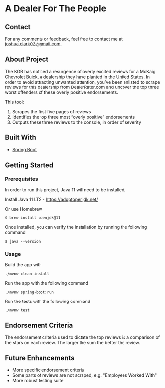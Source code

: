 # A Dealer For The People

## Contact
For any comments or feedback, feel free to contact me at joshua.clark02@gmail.com.

## About Project
The KGB has noticed a resurgence of overly excited reviews for a McKaig Chevrolet Buick, a dealership they have planted 
in the United States. In order to avoid attracting unwanted attention, you’ve been enlisted to scrape reviews for this 
dealership from DealerRater.com and uncover the top three worst offenders of these overly positive endorsements.

This tool:
1. Scrapes the first five pages of reviews 
2. Identifies the top three most “overly positive” endorsements 
3. Outputs these three reviews to the console, in order of severity

## Built With
* [Spring Boot](https://spring.io/projects/spring-boot)

## Getting Started

### Prerequisites

In order to run this project, Java 11 will need to be installed.

Install Java 11 LTS - https://adoptopenjdk.net/

Or use Homebrew

```shell
$ brew install openjdk@11
```

Once installed, you can verify the installation by running the following command

```shell
$ java --version
```

### Usage

Build the app with
```shell
./mvnw clean install
```

Run the app with the following command
```shell
./mvnw spring-boot:run
```

Run the tests with the following command
```shell
./mvnw test
```

## Endorsement Criteria

The endorsement criteria used to dictate the top reviews is a comparison of the stars on each review. The larger the sum
the better the review.


## Future Enhancements

- More specific endorsement criteria
- Some parts of reviews are not scraped, e.g. "Employees Worked With"
- More robust testing suite